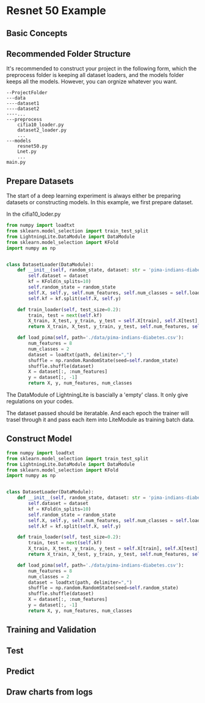 # Resnet 50 Example

## Basic Concepts



## Recommended Folder Structure
It's recommended to construct your project in the following form, which the preprocess folder is keeping all dataset loaders, and the models folder keeps all the models. However, you can orgnize whatever you want.
```
--ProjectFolder
---data
----dataset1
----dataset2
----...
---preprocess
    cifia10_loader.py
    dataset2_loader.py
    ...
---models
    resnet50.py
    Lnet.py
    ...
main.py
```

## Prepare Datasets
The start of a deep learning experiment is always either be preparing datasets or constructing models. In this example, we first prepare dataset. 

In the cifia10_loder.py

```python
from numpy import loadtxt
from sklearn.model_selection import train_test_split
from LightningLite.DataModule import DataModule
from sklearn.model_selection import KFold
import numpy as np


class DatasetLoader(DataModule):
    def __init__(self, random_state, dataset: str = 'pima-indians-diabetes'):
        self.dataset = dataset
        kf = KFold(n_splits=10)
        self.random_state = random_state
        self.X, self.y, self.num_features, self.num_classes = self.load_pima()
        self.kf = kf.split(self.X, self.y)

    def train_loader(self, test_size=0.2):
        train, test = next(self.kf)
        X_train, X_test, y_train, y_test = self.X[train], self.X[test], self.y[train], self.y[test]
        return X_train, X_test, y_train, y_test, self.num_features, self.num_classes

    def load_pima(self, path='./data/pima-indians-diabetes.csv'):
        num_features = 8
        num_classes = 2
        dataset = loadtxt(path, delimiter=",")
        shuffle = np.random.RandomState(seed=self.random_state)
        shuffle.shuffle(dataset)
        X = dataset[:, :num_features]
        y = dataset[:, -1]
        return X, y, num_features, num_classes
```

The DataModule of LightningLite is bascially a 'empty' class. It only give regulations on your codes.

The dataset passed should be iteratable. And each epoch the trainer will trasel through it and pass each item into LiteModule as training batch data.


## Construct Model


```python
from numpy import loadtxt
from sklearn.model_selection import train_test_split
from LightningLite.DataModule import DataModule
from sklearn.model_selection import KFold
import numpy as np


class DatasetLoader(DataModule):
    def __init__(self, random_state, dataset: str = 'pima-indians-diabetes'):
        self.dataset = dataset
        kf = KFold(n_splits=10)
        self.random_state = random_state
        self.X, self.y, self.num_features, self.num_classes = self.load_pima()
        self.kf = kf.split(self.X, self.y)

    def train_loader(self, test_size=0.2):
        train, test = next(self.kf)
        X_train, X_test, y_train, y_test = self.X[train], self.X[test], self.y[train], self.y[test]
        return X_train, X_test, y_train, y_test, self.num_features, self.num_classes

    def load_pima(self, path='./data/pima-indians-diabetes.csv'):
        num_features = 8
        num_classes = 2
        dataset = loadtxt(path, delimiter=",")
        shuffle = np.random.RandomState(seed=self.random_state)
        shuffle.shuffle(dataset)
        X = dataset[:, :num_features]
        y = dataset[:, -1]
        return X, y, num_features, num_classes
```


## Training and Validation


## Test


## Predict



## Draw charts from logs